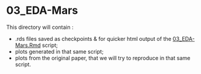 # 03_EDA-Mars

This directory will contain :
- .rds files saved as checkpoints & for quicker html output of the [03_EDA-Mars.Rmd](../../../../../scripts/analysis-individual/Mars-2020/03_EDA-Mars.Rmd) script;
- plots generated in that same script;
- plots from the original paper, that we will try to reproduce in that same script.
